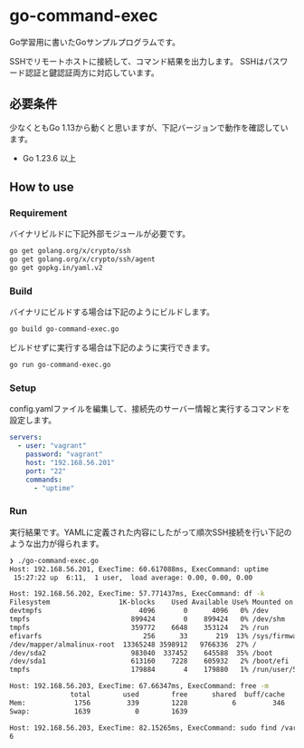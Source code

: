 # go-command-exec

Go学習用に書いたGoサンプルプログラムです。

SSHでリモートホストに接続して、コマンド結果を出力します。
SSHはパスワード認証と鍵認証両方に対応しています。

## 必要条件

少なくともGo 1.13から動くと思いますが、下記バージョンで動作を確認しています。

- Go 1.23.6 以上

## How to use

### Requirement

バイナリビルドに下記外部モジュールが必要です。

```bash
go get golang.org/x/crypto/ssh
go get golang.org/x/crypto/ssh/agent
go get gopkg.in/yaml.v2
```

### Build

バイナリにビルドする場合は下記のようにビルドします。

```bash
go build go-command-exec.go
```

ビルドせずに実行する場合は下記のように実行できます。

```bash
go run go-command-exec.go
```

### Setup

config.yamlファイルを編集して、接続先のサーバー情報と実行するコマンドを設定します。

```yaml
servers:
  - user: "vagrant"
    password: "vagrant"
    host: "192.168.56.201"
    port: "22"
    commands:
      - "uptime"
```

### Run

実行結果です。YAMLに定義された内容にしたがって順次SSH接続を行い下記のような出力が得られます。

```bash
❯ ./go-command-exec.go
Host: 192.168.56.201, ExecTime: 60.617088ms, ExecCommand: uptime
 15:27:22 up  6:11,  1 user,  load average: 0.00, 0.00, 0.00

Host: 192.168.56.202, ExecTime: 57.771437ms, ExecCommand: df -k
Filesystem                 1K-blocks    Used Available Use% Mounted on
devtmpfs                        4096       0      4096   0% /dev
tmpfs                         899424       0    899424   0% /dev/shm
tmpfs                         359772    6648    353124   2% /run
efivarfs                         256      33       219  13% /sys/firmware/efi/efivars
/dev/mapper/almalinux-root  13365248 3598912   9766336  27% /
/dev/sda2                     983040  337452    645588  35% /boot
/dev/sda1                     613160    7228    605932   2% /boot/efi
tmpfs                         179884       4    179880   1% /run/user/500

Host: 192.168.56.203, ExecTime: 67.66347ms, ExecCommand: free -m
               total        used        free      shared  buff/cache   available
Mem:            1756         339        1228           6         346        1416
Swap:           1639           0        1639

Host: 192.168.56.203, ExecTime: 82.15265ms, ExecCommand: sudo find /var/spool/postfix/ -type f | wc -l
6

```
